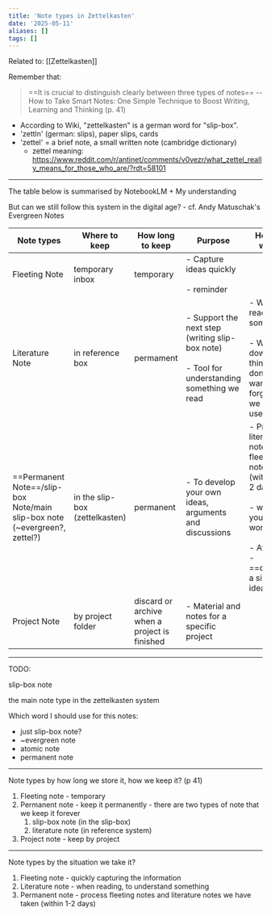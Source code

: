 ```yaml
---
title: 'Note types in Zettelkasten'
date: '2025-05-11'
aliases: []
tags: []
---
```



Related to: [[Zettelkasten]]

Remember that:

> ==It is crucial to distinguish clearly between three types of notes== -- How to Take Smart Notes: One Simple Technique to Boost Writing, Learning and Thinking (p. 41)

- According to Wiki, "zettelkasten" is a german word for "slip-box".
- 'zettln' (german: slips), paper slips, cards
- 'zettel' = a brief note, a small written note (cambridge dictionary)
  - zettel meaning: https://www.reddit.com/r/antinet/comments/v0vezr/what_zettel_really_means_for_those_who_are/?rdt=58101

---

The table below is summarised by NotebookLM + My understanding

But can we still follow this system in the digital age? - cf. Andy Matuschak's Evergreen Notes

| Note types                                                                 | Where to keep                  | How long to keep                              | Purpose                                                                                           | How to write                                                                                                                                 |
| -------------------------------------------------------------------------- | ------------------------------ | --------------------------------------------- | ------------------------------------------------------------------------------------------------- | -------------------------------------------------------------------------------------------------------------------------------------------- |
| Fleeting Note                                                              | temporary inbox                | temporary                                     | - Capture ideas quickly<br><br>- reminder                                                         |                                                                                                                                              |
| Literature Note                                                            | in reference box               | permament                                     | - Support the next step (writing slip-box note)<br><br>- Tool for understanding something we read | - When read something<br><br>- Write down things we don't want to forget or we might use                                                     |
| ==Permanent Note==/slip-box Note/main slip-box note (~evergreen?, zettel?) | in the slip-box (zettelkasten) | permanent                                     | - To develop your own ideas, arguments and discussions                                            | - Process literature notes and fleeting notes (within 1-2 days)<br><br>- write in your own words<br><br>- Atomic - ==contain a single idea== |
| Project Note                                                               | by project folder              | discard or archive when a project is finished | - Material and notes for a specific project                                                       |                                                                                                                                              |

---

TODO:

slip-box note

the main note type in the zettelkasten system

Which word I should use for this notes:

- just slip-box note?
- ~evergreen note
- atomic note
- permanent note

---

Note types by how long we store it, how we keep it? (p 41)

1. Fleeting note - temporary
2. Permanent note - keep it permanently - there are two types of note that we keep it forever
   1. slip-box note (in the slip-box)
   2. literature note (in reference system)
3. Project note - keep by project

---

Note types by the situation we take it?

1. Fleeting note - quickly capturing the information
2. Literature note - when reading, to understand something
3. Permanent note - process fleeting notes and literature notes we have taken (within 1-2 days)
